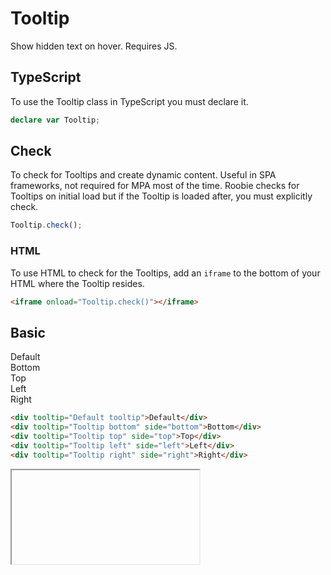 # Tooltip
Show hidden text on hover.  Requires JS.

## TypeScript
To use the Tooltip class in TypeScript you must declare it.
```ts
declare var Tooltip;
```

## Check
To check for Tooltips and create dynamic content.  Useful in SPA frameworks, not required for MPA most of the time.  Roobie checks for Tooltips on initial load but if the Tooltip is loaded after, you must explicitly check.
```js
Tooltip.check();
```

### HTML
To use HTML to check for the Tooltips, add an `iframe` to the bottom of your HTML where the Tooltip resides.
```html
<iframe onload="Tooltip.check()"></iframe>
```

## Basic
<div class="row">
    <div tooltip="Default tooltip">Default</div>
    <div tooltip="Tooltip bottom" side="bottom">Bottom</div>
    <div tooltip="Tooltip top" side="top">Top</div>
    <div tooltip="Tooltip left" side="left">Left</div>
    <div tooltip="Tooltip right" side="right">Right</div>
</div>

```html
<div tooltip="Default tooltip">Default</div>
<div tooltip="Tooltip bottom" side="bottom">Bottom</div>
<div tooltip="Tooltip top" side="top">Top</div>
<div tooltip="Tooltip left" side="left">Left</div>
<div tooltip="Tooltip right" side="right">Right</div>
```
<iframe onload="Tooltip.check()"></iframe>